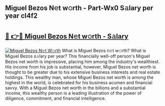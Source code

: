 ## Miguel Bezos N𝚎t w𝚘rth - Part-Wx0 S𝚊lary per year cI4f2

# <h2><a href="http://gc3vew.nevu.top/?p=Miguel+Bezos">🔗 👉🔴 Miguel Bezos N𝚎t w𝚘rth - S𝚊lary</a></h2>

[![Miguel Bezos N𝚎t W𝚘rth](https://i.imgur.com/Oavwk0R.jpeg)](http://gc3vew.nevu.top/?p=Miguel+Bezos)
What is Miguel Bezos n𝚎t w𝚘rth? What is Miguel Bezos s𝚊lary per year?
This financially well-off person's Miguel Bezos net worth is impressive, placing him among the industry's wealthiest. His income from his job is substantial, however, Miguel Bezos net worth is thought to be greater due to his extensive business interests and real estate holdings. This wealthy man, whose Miguel Bezos net worth is among the highest in the world, is celebrated for his business acumen and financial savvy. With a Miguel Bezos net worth in the billions and a substantial income, this wealthy person is a leading illustration of the power of diligence, commitment, and financial intelligence.
